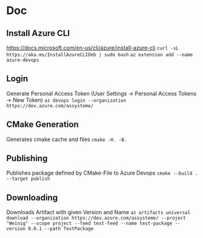 # Doc

## Install Azure CLI
https://docs.microsoft.com/en-us/cli/azure/install-azure-cli
`curl -sL https://aka.ms/InstallAzureCLIDeb | sudo bash`
`az extension add --name azure-devops`

## Login

Generate Personal Access Token (User Settings -> Personal Access Tokens -> New Token)
`az devops login --organization https://dev.azure.com/assysteme/`

## CMake Generation
Generates cmake cache and files
`cmake -H. -B.`

## Publishing
Publishes package defined by CMake-File to Azure Devops
`cmake --build . --target publish`

## Downloading
Downloads Artifact with given Version and Name
`az artifacts universal download --organization https://dev.azure.com/assysteme/ --project "Weinig" --scope project --feed test-feed --name test-package --version 0.0.1 --path TestPackage`